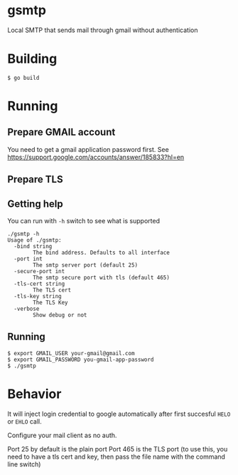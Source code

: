 # gsmtp
Local SMTP that sends mail through gmail without authentication

# Building
```
$ go build
```

# Running
## Prepare GMAIL account
You need to get a gmail application password first.
See https://support.google.com/accounts/answer/185833?hl=en

## Prepare TLS

## Getting help
You can run with `-h` switch to see what is supported

```
./gsmtp -h
Usage of ./gsmtp:
  -bind string
        The bind address. Defaults to all interface
  -port int
        The smtp server port (default 25)
  -secure-port int
        The smtp secure port with tls (default 465)
  -tls-cert string
        The TLS cert
  -tls-key string
        The TLS Key
  -verbose
        Show debug or not

```

## Running
```
$ export GMAIL_USER your-gmail@gmail.com
$ export GMAIL_PASSWORD you-gmail-app-password
$ ./gsmtp
```
# Behavior
It will inject login credential to google automatically after first succesful `HELO` or `EHLO` call.

Configure your mail client as no auth. 

Port 25 by default is the plain port
Port 465 is the TLS port (to use this, you need to have a tls cert and key, then pass the file name with the
command line switch)